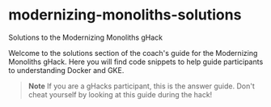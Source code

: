 # modernizing-monoliths-solutions
Solutions to the Modernizing Monoliths gHack

Welcome to the solutions section of the coach's guide for the Modernizing Monoliths gHack. Here you will find code snippets to help guide participants to understanding Docker and GKE.

> **Note** If you are a gHacks participant, this is the answer guide. Don't cheat yourself by looking at this guide during the hack!
